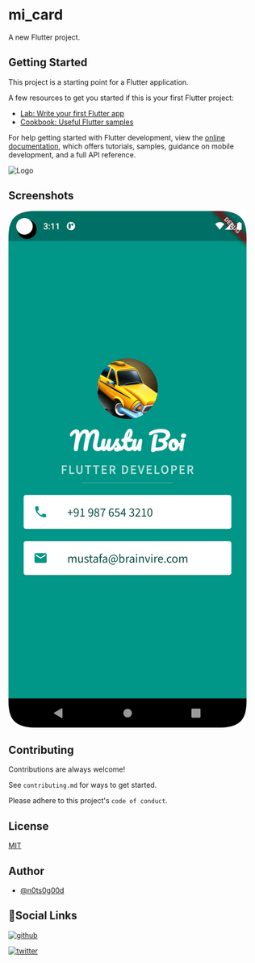 # mi_card

A new Flutter project.

## Getting Started

This project is a starting point for a Flutter application.

A few resources to get you started if this is your first Flutter project:

- [Lab: Write your first Flutter app](https://docs.flutter.dev/get-started/codelab)
- [Cookbook: Useful Flutter samples](https://docs.flutter.dev/cookbook)

For help getting started with Flutter development, view the
[online documentation](https://docs.flutter.dev/), which offers tutorials,
samples, guidance on mobile development, and a full API reference.


![Logo](https://encrypted-tbn0.gstatic.com/images?q=tbn:ANd9GcTdy0a9dAcfXGFsn0OtbqwZSaCWjFKtl2xWmGFde_U6&s)


## Screenshots

![App Screenshot](https://github.com/n0ts0g00d/mi_card/blob/main/Screenshot_20230503_153836.png?raw=true)


## Contributing

Contributions are always welcome!

See `contributing.md` for ways to get started.

Please adhere to this project's `code of conduct`.


## License

[MIT](https://choosealicense.com/licenses/mit/)


## Author

- [@n0ts0g00d](https://www.github.com/n0ts0g00d)


## 🔗Social Links
[![github](https://img.shields.io/badge/my_portfolio-000?style=for-the-badge&logo=ko-fi&logoColor=white)](https://www.github.com/n0ts0g00d)

[![twitter](https://img.shields.io/badge/twitter-1DA1F2?style=for-the-badge&logo=twitter&logoColor=white)](https://twitter.com/MBakrol)

